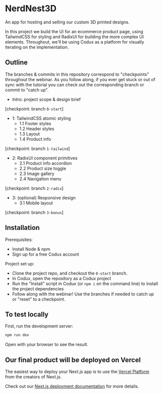 # NerdNest3D

An app for hosting and selling our custom 3D printed designs.

In this project we build the UI for an ecommerce product page, using TailwindCSS
for styling and RadixUI for building the more complex UI elements. Throughout,
we'll be using Codux as a platform for visually iterating on the implementation.

## Outline

The branches & commits in this repository correspond to "checkpoints" throughout the webinar. As you
follow along, if you ever get stuck or out of sync with the tutorial you can check out the
corresponding branch or commit to "catch up".

- Intro: project scope & design brief

[checkpoint: branch `0-start`]

- 1: TailwindCSS atomic styling
  - 1.1 Footer styles
  - 1.2 Header styles
  - 1.3 Layout
  - 1.4 Product info

[checkpoint: branch `1-tailwind`]

- 2: RadixUI component primitives
  - 2.1 Product info accordion
  - 2.2 Product size toggle
  - 2.3 Image gallery
  - 2.4 Navigation menu

[checkpoint: branch `2-radix`]

- 3: (optional) Responsive design
  - 3.1 Mobile layout

[checkpoint: branch `3-bonus`]

## Installation

Prerequisites:

- Install Node & npm
- Sign up for a free Codux account

Project set up:

- Clone the project repo, and checkout the `0-start` branch.
- In Codux, open the repository as a Codux project
- Run the "Install" script in Codux (or `npm i` on the command line) to install the project dependencies
- Follow along with the webinar! Use the branches if needed to catch up or "reset" to a checkpoint.

## To test locally

First, run the development server:

```bash
npm run dev
```

Open with your browser to see the result.

## Our final product will be deployed on Vercel

The easiest way to deploy your Next.js app is to use the [Vercel Platform](https://vercel.com/new?utm_medium=default-template&filter=next.js&utm_source=create-next-app&utm_campaign=create-next-app-readme) from the creators of Next.js.

Check out our [Next.js deployment documentation](https://nextjs.org/docs/deployment) for more details.
